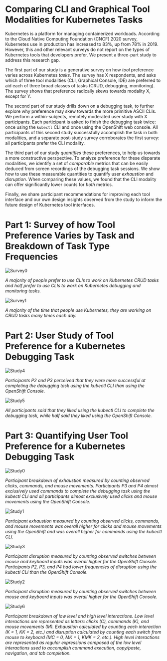 # Comparing CLI and Graphical Tool Modalities for Kubernetes Tasks

Kubernetes is a platform for managing containerized workloads. According to the Cloud Native Computing Foundation (CNCF) 2020 survey, Kubernetes use in production has increased to 83%, up from 78% in 2019. However, this and other relevant surveys do not report on the types of Kubernetes tools that developers prefer. We present a three-part study to address this research gap.

The first part of our study is a generative survey on how *tool* preference varies across Kubernetes *tasks*. The survey has X respondents, and asks which of three tool modalities (CLI, Graphical Console, IDE) are preferred to aid each of three broad classes of tasks (CRUD, debugging, monitoring). The survey shows that preference radically skews towards modality X, except for Y.

The second part of our study drills down on a debugging task, to further explore why preference may skew towards the more primitive ASCII CLIs. We perform a within-subjects, remotely moderated user study with X participants. Each participant is asked to finish the debugging task twice: once using the `kubectl` CLI and once using the OpenShift web console. All participants of this second study successfully accomplish the task in both modalities, and a separate post-study survey corroborates the first survey: all participants prefer the CLI modality.

The third part of our study *quantifies* these preferences, to help us towards a more constructive perspective. To analyze preference for these disparate modalities, we identify a set of *comparable* metrics that can be easily deduced from screen recordings of the debugging task sessions. We show how to use these measurable quantities to quantify user *exhaustion* and *disruption*. When comparing these values, we found that the CLI modality can offer significantly lower counts for *both* metrics.

Finally, we share participant recommendations for improving each tool interface and our own design insights observed from the study to inform the future design of Kubernetes tool interfaces.

# Part 1: Survey of how Tool Preference Varies by Task and Breakdown of Task Type Frequencies

![Survey0](https://github.com/ux-studies/kubernetes-cli-console-study-2021/blob/main/Survey0.png)

*A majority of people prefer to use CLIs to work on Kubernetes CRUD tasks and half prefer to use CLIs to work on Kubernetes debugging and monitoring tasks.*

![Survey1](https://github.com/ux-studies/kubernetes-cli-console-study-2021/blob/main/Survey1.png)

*A majority of the time that people use Kubernetes, they are working on CRUD tasks many times each day.*

# Part 2: User Study of Tool Preference for a Kubernetes Debugging Task

![Study4](https://github.com/ux-studies/kubernetes-cli-console-study-2021/blob/main/Study4.png)

*Participants P2 and P3 perceived that they were more successful at completing the debugging task using the kubectl CLI than using the OpenShift Console.*

![Study5](https://github.com/ux-studies/kubernetes-cli-console-study-2021/blob/main/Study5.png)

*All participants said that they liked using the kubectl CLI to complete the debugging task, while half said they liked using the OpenShift Console.*

# Part 3: Quantifying User Tool Preference for a Kubernetes Debugging Task
![Study0](https://github.com/ux-studies/kubernetes-cli-console-study-2021/blob/main/Study0.png)

*Participant breakdown of exhaustion measured by counting observed clicks, commands, and mouse movements. Participants P3 and P4 almost exclusively used commands to complete the debugging task using the kubectl CLI and all participants almost exclusively used clicks and mouse movements using the OpenShift Console.*

![Study1](https://github.com/ux-studies/kubernetes-cli-console-study-2021/blob/main/Study1.png)

*Participant exhaustion measured by counting observed clicks, commands, and mouse movements was overall higher for clicks and mouse movements using the OpenShift and was overall higher for commands using the kubectl CLI.*

![Study3](https://github.com/ux-studies/kubernetes-cli-console-study-2021/blob/main/Study3.png)

*Participant disruption measured by counting observed switches between mouse and keyboard inputs was overall higher for the OpenShift Console. Participants P2, P3, and P4 had lower frequencies of disruption using the kubectl CLI than the OpenShift Console.*

![Study2](https://github.com/ux-studies/kubernetes-cli-console-study-2021/blob/main/Study2.png)

*Participant disruption measured by counting observed switches between mouse and keyboard inputs was overall higher for the OpenShift Console.*

![Study6](https://github.com/ux-studies/kubernetes-cli-console-study-2021/blob/main/Study6.png)

*Participant breakdown of low level and high level interactions. Low level interactions are represented as letters: clicks (C), commands (K), and mouse movements (M). Exhaustion calculated by counting each interaction (K = 1, KK = 2, etc.) and disruption calculated by counting each switch from mouse to keyboard (MC = 0, MK = 1, KMK = 2, etc.). High level interactions are represented as regular expressions composed of the low level interactions used to accomplish command execution, copy/paste, navigation, and tab completion.*
